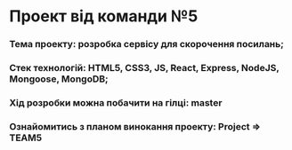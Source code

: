 # Проект від команди №5

### Тема проекту: розробка сервісу для скорочення посилань;
### Стек технологій: HTML5, CSS3, JS, React, Express, NodeJS, Mongoose, MongoDB;
### Хід розробки можна побачити на гілці: master
### Ознайомитись з планом винокання проекту: Project => TEAM5
 
